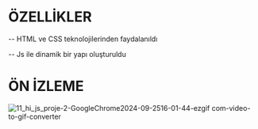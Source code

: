 # ÖZELLİKLER

-- HTML ve CSS teknolojilerinden faydalanıldı

-- Js ile dinamik bir yapı oluşturuldu


# ÖN İZLEME
![11_hi_js_proje-2-GoogleChrome2024-09-2516-01-44-ezgif com-video-to-gif-converter](https://github.com/user-attachments/assets/9dba5d83-fd20-4c87-9187-f72463b92efc)

